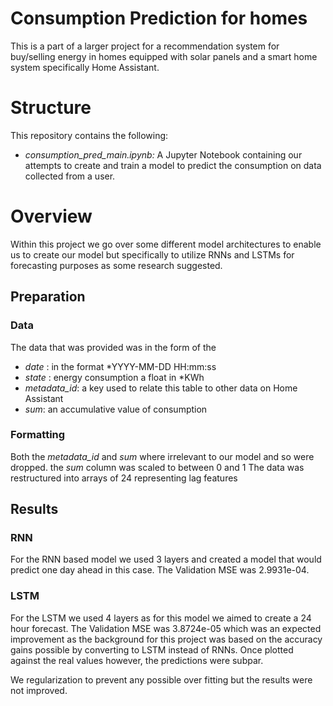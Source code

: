# Consumption Prediction for homes

This is a part of a larger project for a recommendation system for buy/selling energy in homes equipped with solar panels and a smart home system specifically Home Assistant.


# Structure

This repository contains the following:

 - *consumption_pred_main.ipynb:* A Jupyter Notebook containing our attempts to create and train a model to predict the consumption on data collected from a user.

 

# Overview

Within this project we go over some different model architectures to enable us to create our model but specifically to utilize RNNs and LSTMs for forecasting purposes as some research suggested.

## Preparation

### Data
The data that was provided was in the form of the 
- *date* :  in the format *YYYY-MM-DD HH:mm:ss
- *state* : energy consumption a float in *KWh
- *metadata_id*:  a key used to relate this table to other data on Home Assistant
- *sum*: an accumulative value of consumption 

### Formatting
Both the *metadata_id* and *sum*  where irrelevant to our model and so were dropped. 
the *sum* column was scaled to between 0 and 1
The data was restructured into arrays of 24 representing lag features


## Results
### RNN
For the RNN based model we used 3 layers and created a model that would predict one day ahead in this case. The Validation MSE was 2.9931e-04.

### LSTM
For the LSTM we used 4 layers as for this model we aimed to create a 24 hour forecast. The Validation MSE was 3.8724e-05 which was an expected improvement as the background for this project was based on the accuracy gains possible by converting to LSTM instead of RNNs.
Once plotted against the real values however, the predictions were subpar.

We regularization to prevent any possible over fitting but the results were not improved.
